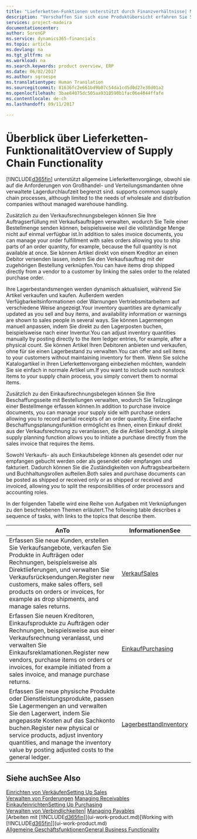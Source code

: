 ```yaml
---
title: "Lieferketten-Funktionen unterstützt durch Finanzverhältnisse| Microsoft Docs"
description: "Verschaffen Sie sich eine Produktübersicht erfahren Sie Schlüssellieferkettenbegriffe und -Vorgänge, die Teil der ERP-Lösung sind."
services: project-madeira
documentationcenter: 
author: SorenGP
ms.service: dynamics365-financials
ms.topic: article
ms.devlang: na
ms.tgt_pltfrm: na
ms.workload: na
ms.search.keywords: product overview, ERP
ms.date: 06/02/2017
ms.author: sgroespe
ms.translationtype: Human Translation
ms.sourcegitcommit: 81636fc2e661bd9b07c54da1cd5d0d27e30d01a2
ms.openlocfilehash: 3bae84075dc505aa9318590b1fac06e4844ffafe
ms.contentlocale: de-ch
ms.lasthandoff: 09/11/2017

---
```

# <a name="overview-of-supply-chain-functionality"></a><span data-ttu-id="d2b42-103">Überblick über Lieferketten-Funktionalität</span><span class="sxs-lookup"><span data-stu-id="d2b42-103">Overview of Supply Chain Functionality</span></span>
[!INCLUDE[d365fin](includes/d365fin_md.md)]<span data-ttu-id="d2b42-104"> unterstützt allgemeine Lieferkettenvorgänge, obwohl sie auf die Anforderungen von Großhandel- und Verteilungsmandanten ohne verwaltete Lagerdurchlaufzeit begrenzt sind.</span><span class="sxs-lookup"><span data-stu-id="d2b42-104"> supports common supply chain processes, although limited to the needs of wholesale and distribution companies without managed warehouse handling.</span></span>

<span data-ttu-id="d2b42-105">Zusätzlich zu den Verkaufsrechnungsbelegen können Sie Ihre Auftragserfüllung mit Verkaufsaufträgen verwalten, wodurch Sie Teile einer Bestellmenge senden können, beispielsweise weil die vollständige Menge nicht auf einmal verfügbar ist.</span><span class="sxs-lookup"><span data-stu-id="d2b42-105">In addition to sales invoice documents, you can manage your order fulfillment with sales orders allowing you to ship parts of an order quantity, for example, because the full quantity is not available at once.</span></span> <span data-ttu-id="d2b42-106">Sie können Artikel direkt von einem Kreditor an einen Debitor versenden lassen, indem Sie den Verkaufsauftrag mit der zugehörigen Bestellung verknüpfen.</span><span class="sxs-lookup"><span data-stu-id="d2b42-106">You can have items drop shipped directly from a vendor to a customer by linking the sales order to the related purchase order.</span></span>

<span data-ttu-id="d2b42-107">Ihre Lagerbestandsmengen werden dynamisch aktualisiert, während Sie Artikel verkaufen und kaufen. Außerdem werden Verfügbarkeitsinformationen oder Warnungen Vertriebsmitarbeitern auf verschiedene Weise angezeigt.</span><span class="sxs-lookup"><span data-stu-id="d2b42-107">Your inventory quantities are dynamically updated as you sell and buy items, and availability information or warnings are shown to sales people in several ways.</span></span> <span data-ttu-id="d2b42-108">Sie können Lagermengen manuell anpassen, indem Sie direkt zu den Lagerposten buchen, beispielsweise nach einer Inventur.</span><span class="sxs-lookup"><span data-stu-id="d2b42-108">You can adjust inventory quantities manually by posting directly to the item ledger entries, for example, after a physical count.</span></span> <span data-ttu-id="d2b42-109">Sie können Artikel Ihren Debitoren anbieten und verkaufen, ohne für sie einen Lagerbestand zu verwalten.</span><span class="sxs-lookup"><span data-stu-id="d2b42-109">You can offer and sell items to your customers without maintaining inventory for them.</span></span> <span data-ttu-id="d2b42-110">Wenn Sie solche Katalogartikel in Ihren Lieferkettenvorgang einbeziehen möchten, wandeln Sie sie einfach in normale Artikel um.</span><span class="sxs-lookup"><span data-stu-id="d2b42-110">If you want to include such nonstock items to your supply chain process, you simply convert them to normal items.</span></span>

<span data-ttu-id="d2b42-111">Zusätzlich zu den Einkaufsrechnungsbelegen können Sie Ihre Beschaffungsseite mit Bestellungen verwalten, wodurch Sie Teilzugänge einer Bestellmenge erfassen können.</span><span class="sxs-lookup"><span data-stu-id="d2b42-111">In addition to purchase invoice documents, you can manage your supply side with purchase orders allowing you to record partial receipts of an order quantity.</span></span> <span data-ttu-id="d2b42-112">Eine einfache Beschaffungsplanungsfunktion ermöglicht es Ihnen, einen Einkauf direkt aus der Verkaufsrechnung zu veranlassen, die die Artikel benötigt.</span><span class="sxs-lookup"><span data-stu-id="d2b42-112">A simple supply planning function allows you to initiate a purchase directly from the sales invoice that requires the items.</span></span>

<span data-ttu-id="d2b42-113">Sowohl Verkaufs- als auch Einkaufsbelege können als gesendet oder nur empfangen gebucht werden oder als gesendet oder empfangen und fakturiert. Dadurch können Sie die Zuständigkeiten von Auftragsbearbeitern und Buchhaltungsrollen aufteilen.</span><span class="sxs-lookup"><span data-stu-id="d2b42-113">Both sales and purchase documents can be posted as shipped or received only or as shipped or received and invoiced, allowing you to split the responsibilities of order processors and accounting roles.</span></span>

<span data-ttu-id="d2b42-114">In der folgenden Tabelle wird eine Reihe von Aufgaben mit Verknüpfungen zu den beschriebenen Themen erläutert.</span><span class="sxs-lookup"><span data-stu-id="d2b42-114">The following table describes a sequence of tasks, with links to the topics that describe them.</span></span>

| <span data-ttu-id="d2b42-115">An</span><span class="sxs-lookup"><span data-stu-id="d2b42-115">To</span></span> | <span data-ttu-id="d2b42-116">Informationen</span><span class="sxs-lookup"><span data-stu-id="d2b42-116">See</span></span> |
| --- | --- |
| <span data-ttu-id="d2b42-117">Erfassen Sie neue Kunden, erstellen Sie Verkaufsangebote, verkaufen Sie Produkte in Aufträgen oder Rechnungen, beispielsweise als Direktlieferungen, und verwalten Sie Verkaufsrücksendungen.</span><span class="sxs-lookup"><span data-stu-id="d2b42-117">Register new customers, make sales offers, sell products on orders or invoices, for example as drop shipments, and manage sales returns.</span></span> |[<span data-ttu-id="d2b42-118">Verkauf</span><span class="sxs-lookup"><span data-stu-id="d2b42-118">Sales</span></span>](sales-manage-sales.md) |
| <span data-ttu-id="d2b42-119">Erfassen Sie neuen Kreditoren, Einkaufsprodukte zu Aufträgen oder Rechnungen, beispielsweise aus einer Verkaufsrechnung veranlasst, und verwalten Sie Einkaufsreklamationen.</span><span class="sxs-lookup"><span data-stu-id="d2b42-119">Register new vendors, purchase items on orders or invoices, for example initiated from a sales invoice, and manage purchase returns.</span></span> |[<span data-ttu-id="d2b42-120">Einkauf</span><span class="sxs-lookup"><span data-stu-id="d2b42-120">Purchasing</span></span>](purchasing-manage-purchasing.md) |
| <span data-ttu-id="d2b42-121">Erfassen Sie neue physische Produkte oder Dienstleistungsprodukte, passen Sie Lagermengen an und verwalten Sie den Lagerwert, indem Sie angepasste Kosten auf das Sachkonto buchen.</span><span class="sxs-lookup"><span data-stu-id="d2b42-121">Register new physical or service products, adjust inventory quantities, and manage the inventory value by posting adjusted costs to the general ledger.</span></span> |[<span data-ttu-id="d2b42-122">Lagerbesttand</span><span class="sxs-lookup"><span data-stu-id="d2b42-122">Inventory</span></span>](inventory-manage-inventory.md) |

## <a name="see-also"></a><span data-ttu-id="d2b42-123">Siehe auch</span><span class="sxs-lookup"><span data-stu-id="d2b42-123">See Also</span></span>
[<span data-ttu-id="d2b42-124">Einrichten von Verkäufen</span><span class="sxs-lookup"><span data-stu-id="d2b42-124">Setting Up Sales</span></span>](sales-setup-sales.md)  
<span data-ttu-id="d2b42-125">[Verwalten von Forderungen](receivables-manage-receivables.md)   </span><span class="sxs-lookup"><span data-stu-id="d2b42-125">[Managing Receivables](receivables-manage-receivables.md)   </span></span>  
[<span data-ttu-id="d2b42-126">Einkaufeinrichten</span><span class="sxs-lookup"><span data-stu-id="d2b42-126">Setting Up Purchasing</span></span>](purchasing-setup-purchasing.md)  
<span data-ttu-id="d2b42-127">[Verwalten von Verbindlichkeiten|](payables-manage-payables.md)  </span><span class="sxs-lookup"><span data-stu-id="d2b42-127">[Managing Payables](payables-manage-payables.md)  </span></span>  
<span data-ttu-id="d2b42-128">[Arbeiten mit [!INCLUDE[d365fin](includes/d365fin_md.md)]](ui-work-product.md)</span><span class="sxs-lookup"><span data-stu-id="d2b42-128">[Working with [!INCLUDE[d365fin](includes/d365fin_md.md)]](ui-work-product.md)</span></span>  
[<span data-ttu-id="d2b42-129">Allgemeine Geschäftsfunktionen</span><span class="sxs-lookup"><span data-stu-id="d2b42-129">General Business Functionality</span></span>](ui-across-business-areas.md)

